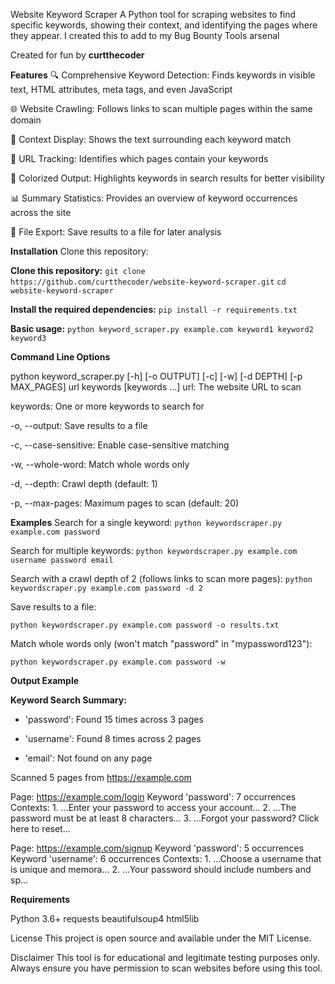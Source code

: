Website Keyword Scraper
A Python tool for scraping websites to find specific keywords, showing their context, and identifying the pages where they appear. I created this to add to my Bug Bounty Tools arsenal 

Created for fun by **curtthecoder**

**Features**
🔍 Comprehensive Keyword Detection: Finds keywords in visible text, HTML attributes, meta tags, and even JavaScript

🌐 Website Crawling: Follows links to scan multiple pages within the same domain

🎯 Context Display: Shows the text surrounding each keyword match

🔗 URL Tracking: Identifies which pages contain your keywords

🎨 Colorized Output: Highlights keywords in search results for better visibility

📊 Summary Statistics: Provides an overview of keyword occurrences across the site

📁 File Export: Save results to a file for later analysis

**Installation**
Clone this repository:

**Clone this repository:**
```git clone https://github.com/curtthecoder/website-keyword-scraper.git```
```cd website-keyword-scraper```

**Install the required dependencies:**
```pip install -r requirements.txt```

**Basic usage:**
```python keyword_scraper.py example.com keyword1 keyword2 keyword3```

**Command Line Options**

python keyword_scraper.py [-h] [-o OUTPUT] [-c] [-w] [-d DEPTH] [-p MAX_PAGES] url keywords [keywords ...] url: The website URL to scan

keywords: One or more keywords to search for

-o, --output: Save results to a file

-c, --case-sensitive: Enable case-sensitive matching

-w, --whole-word: Match whole words only

-d, --depth: Crawl depth (default: 1)

-p, --max-pages: Maximum pages to scan (default: 20)

**Examples**
Search for a single keyword:
```python keywordscraper.py example.com password```

Search for multiple keywords:
```python keywordscraper.py example.com username password email```

Search with a crawl depth of 2 (follows links to scan more pages):
```python keywordscraper.py example.com password -d 2```

Save results to a file:

```python keywordscraper.py example.com password -o results.txt```

Match whole words only (won't match "password" in "mypassword123"):

```python keywordscraper.py example.com password -w```

**Output Example**

**Keyword Search Summary:**

- 'password': Found 15 times across 3 pages

- 'username': Found 8 times across 2 pages

- 'email': Not found on any page

Scanned 5 pages from https://example.com

Page: https://example.com/login
  Keyword 'password': 7 occurrences
  Contexts:
    1. ...Enter your password to access your account...
    2. ...The password must be at least 8 characters...
    3. ...Forgot your password? Click here to reset...

Page: https://example.com/signup
  Keyword 'password': 5 occurrences
  Keyword 'username': 6 occurrences
  Contexts:
    1. ...Choose a username that is unique and memora...
    2. ...Your password should include numbers and sp...

**Requirements**

Python 3.6+
requests
beautifulsoup4
html5lib

License
This project is open source and available under the MIT License.

Disclaimer
This tool is for educational and legitimate testing purposes only. Always ensure you have permission to scan websites before using this tool.
